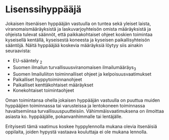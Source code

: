 # Lisenssihyppääjä

Jokaisen itsenäisen hyppääjän vastuulla on tuntea sekä yleiset laista, viranomaismääräyksistä ja laskuvarjoyhteisön omista määräyksistä ja ohjeista tulevat säännöt, että paikkakohtaiset ohjeet koskien toimintaa kyseisellä kentällä, kyseisestä koneesta ja kyseisen paikallisyhteisön sääntöjä. Näitä hyppääjää koskevia määräyksiä löytyy siis ainakin seuraavista:

- EU-sääntely <sub>2</sub>
- Suomen ilmailun turvallisuusviranomaisen ilmailumääräys<sub>3</sub>
- Suomen Imailuliiton toiminnalliset ohjeet ja kelpoisuusvaatimukset
- Paikalliset hyppytoiminnanohjeet
- Paikalliset kenttäkohtaiset määräykset
- Konekohtaiset toimintaohjeet

 
Oman toimintansa ohella jokaisen hyppääjän vastuulla on puuttua muiden hyppääjien toiminnassa tai varusteissa ja lentokoneen toiminnassa havaitsemiinsa turvallisuuspuutteisiin. Vähimmäisvaatimuksena on ilmoittaa asiasta ko. hyppääjälle, pokanvanhimmalle tai lentäjälle.

Erityisesti tämä vaatimus koskee hyppylennolla mukana olevia itsenäisiä oppilaita, joiden hypystä vastaava kouluttaja ei ole mukana lennolla.